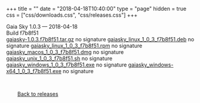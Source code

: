 +++
title = ""
date = "2018-04-18T10:40:00"
type = "page"
hidden = true
css = ["css/downloads.css", "css/releases.css"]
+++

<div class="download-container">
<div id="download-title">
<i class="fa-solid fa-tag"></i>
Gaia Sky <span class="downloads-version">1.0.3</span> — <i class="fa-solid fa-clock"></i>
<time class="downloads-releasedate" datetime="2018-04-18T10:40:00" title="Published: 2018-04-18T10:40:00">2018-04-18</time></div>
<div class="downloads-build">Build f7b8f51</div>
<div class="download-section">
<a href="https://gaia.ari.uni-heidelberg.de/gaiasky/releases/1.0.3.f7b8f51/gaiasky-1.0.3.f7b8f51.tar.gz" class="download-button">gaiasky-1.0.3.f7b8f51.tar.gz</a>
<span class="signature">no signature</span>
<a href="https://gaia.ari.uni-heidelberg.de/gaiasky/releases/1.0.3.f7b8f51/gaiasky_linux_1_0_3_f7b8f51.deb" class="download-button">gaiasky_linux_1_0_3_f7b8f51.deb</a>
<span class="signature">no signature</span>
<a href="https://gaia.ari.uni-heidelberg.de/gaiasky/releases/1.0.3.f7b8f51/gaiasky_linux_1_0_3_f7b8f51.rpm" class="download-button">gaiasky_linux_1_0_3_f7b8f51.rpm</a>
<span class="signature">no signature</span>
<a href="https://gaia.ari.uni-heidelberg.de/gaiasky/releases/1.0.3.f7b8f51/gaiasky_macos_1_0_3_f7b8f51.dmg" class="download-button">gaiasky_macos_1_0_3_f7b8f51.dmg</a>
<span class="signature">no signature</span>
<a href="https://gaia.ari.uni-heidelberg.de/gaiasky/releases/1.0.3.f7b8f51/gaiasky_unix_1_0_3_f7b8f51.sh" class="download-button">gaiasky_unix_1_0_3_f7b8f51.sh</a>
<span class="signature">no signature</span>
<a href="https://gaia.ari.uni-heidelberg.de/gaiasky/releases/1.0.3.f7b8f51/gaiasky_windows_1_0_3_f7b8f51.exe" class="download-button">gaiasky_windows_1_0_3_f7b8f51.exe</a>
<span class="signature">no signature</span>
<a href="https://gaia.ari.uni-heidelberg.de/gaiasky/releases/1.0.3.f7b8f51/gaiasky_windows-x64_1_0_3_f7b8f51.exe" class="download-button">gaiasky_windows-x64_1_0_3_f7b8f51.exe</a>
<span class="signature">no signature</span>
</div>
</div>

<p class="center-text" style="padding: 30px;">
<i class="fa-solid fa-circle-arrow-left"></i> <a href="/downloads/releases">Back to releases</a>
</p>
